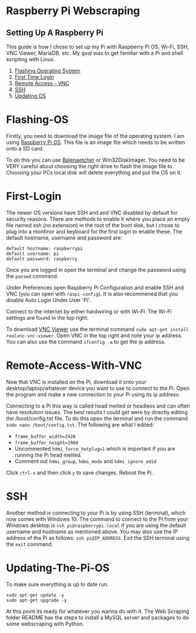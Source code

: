 # Raspberry Pi Webscraping

## Setting Up A Raspberry Pi
This guide is how I chose to set up my Pi with Raspberry Pi OS, Wi-Fi, SSH, VNC Viewer, MariaDB, etc. My goal was to get familiar with a Pi and shell scripting with Linux. 

1. [Flashing Operating System](#Flashing-OS)
2. [First Time Login](#First-Login)
3. [Remote Access - VNC](#Remote-Access-With-VNC)
4. [SSH](#SSH)
5. [Updating OS](#Updating-The-Pi-OS)

# Flashing-OS
Firstly, you need to download the image file of the operating system. I am using [Raspberry Pi OS](https://www.raspberrypi.org/software/operating-systems/). This file is an image file which needs to be written onto a SD card.

To do this you can use [Balenaetcher](https://www.balena.io/etcher/) or Win32DiskImager. You need to be VERY careful about choosing the right drive to flash the image file to. Choosing your PCs local disk will delete everything and put the OS on it. 

# First-Login
The newer OS versions have SSH and and VNC disabled by default for security reasons. There are methods to enable it where you place an empty file named ssh (no extension) in the root of the boot disk, but I chose to plug into a montinor and keyboard for the first login to enable these. The default hostname, username and password are:

```
default hostname: raspberrypi
default username: pi
default password: raspberry
```

Once you are logged in open the terminal and change the password using the `passwd` command. 

Under Preferences open Raspberry Pi Configuration and enable SSH and VNC (you can open with `raspi-config`). It is also recommened that you disable Auto Login Under User 'Pi'.

Connect to the internet by either hardwiring or with Wi-Fi. The Wi-Fi settings are found in the top right.  

To download [VNC Viewer](https://www.realvnc.com/en/) use the terminal command `sudo apt-get install realvnc-vnc-viewer`. Open VNC in the top right and note your ip address. You can also use the command `ifconfig -a` to get the ip address.

# Remote-Access-With-VNC
Now that VNC is installed on the Pi, download it onto your desktop/laptop/whatever device you want to use to connect to the Pi. Open the program and make a new connection to your Pi using its ip address. 

Connecting to a Pi this way is called head melted or headless and can often have resolution issues. The best results I could get were by directly editing the /boot/config.txt file. To do this open the terminal and run the command `sudo nano /boot/config.txt`. The following are what I edited:

* `frame_buffer_width=1920` 
* `frame_buffer_height=1080`
* Uncommented `hdmi_force_hotplug=1` which is important if you are running the Pi head melted. 
* Comment out `hdmi_group`, `hdmi_mode` and `hdmi_ignore_edid`

Click `ctrl-x` and then click `y` to save changes. Reboot the Pi. 

# SSH
Another method is connecting to your Pi is by using SSH (terminal), which now comes with Windows 10. The command to connect to the Pi from your Windows desktop is `ssh pi@raspberrypi.local` if you are using the default username and hostname as mentioned above. You may also use the IP address of the Pi as follows: `ssh pi@IP_ADDRESS`. Exit the SSH terminal using the `exit` command. 

# Updating-The-Pi-OS
To make sure everything is up to date run.

```
sudo apt-get update -y
sudo apt-get upgrade -y
```

At this point its ready for whatever you wanna do with it. The Web Scraping folder README has the steps to install a MySQL server and packages to do some webscraping with Python. 

